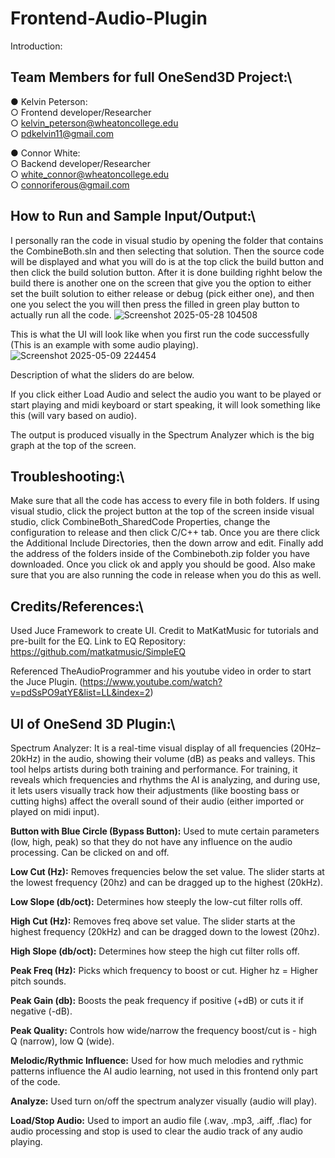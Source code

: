 # Frontend-Audio-Plugin
Introduction: 


## Team Members for full OneSend3D Project:\
● Kelvin Peterson:\
  ○ Frontend developer/Researcher\
  ○ kelvin_peterson@wheatoncollege.edu\
  ○ pdkelvin11@gmail.com
  
● Connor White:\
  ○ Backend developer/Researcher\
  ○ white_connor@wheatoncollege.edu\
  ○ connoriferous@gmail.com


## How to Run and Sample Input/Output:\
I personally ran the code in visual studio by opening the folder that contains the CombineBoth.sln and then selecting that solution. Then the source code will be displayed and what you will do is at the top click the build button and then click the build solution button. After it is done building righht below the build there is another one on the screen that give you the option to either set the built solution to either release or debug (pick either one), and then one you select the you will then press the filled in green play button to actually run all the code.
![Screenshot 2025-05-28 104508](https://github.com/user-attachments/assets/857d0bf7-3d5f-4b44-955e-459859ae0904)

This is what the UI will look like when you first run the code successfully (This is an example with some audio playing). 
![Screenshot 2025-05-09 224454](https://github.com/user-attachments/assets/0a0f6549-44bc-455e-affe-2b8a5b54b464)

Description of what the sliders do are below.

If you click either Load Audio and select the audio you want to be played or start playing and midi keyboard or start speaking, it will look something like this (will vary based on audio).

The output is produced visually in the Spectrum Analyzer which is the big graph at the top of the screen.

## Troubleshooting:\
Make sure that all the code has access to every file in both folders. If using visual studio, click the project button at the top of the screen inside visual studio, click CombineBoth_SharedCode Properties, change the configuration to release and then click C/C++ tab. Once you are there click the Additional Include Directories, then the down arrow and edit. Finally add the address of the folders inside of the Combineboth.zip folder you have downloaded. Once you click ok and apply you should be good. Also make sure that you are also running the code in release when you do this as well.

## Credits/References:\
Used Juce Framework to create UI. Credit to MatKatMusic for tutorials and pre-built for the EQ.
Link to EQ Repository: https://github.com/matkatmusic/SimpleEQ  

Referenced TheAudioProgrammer and his youtube video in order to start the Juce Plugin. (https://www.youtube.com/watch?v=pdSsPO9atYE&list=LL&index=2) 


## UI of OneSend 3D Plugin:\
Spectrum Analyzer: It is a real-time visual display of all frequencies (20Hz–20kHz) in the audio, showing their volume (dB) as peaks and valleys. This tool helps artists during both training and performance. For training, it reveals which frequencies and rhythms the AI is analyzing, and during use, it lets users visually track how their adjustments (like boosting bass or cutting highs) affect the overall sound of their audio (either imported or played on midi input).

**Button with Blue Circle (Bypass Button):** Used to mute certain parameters (low, high, peak) so that they do not have any influence on the audio processing. Can be clicked on and off.

**Low Cut (Hz):** Removes frequencies below the set value. The slider starts at the lowest frequency (20hz) and can be dragged up to the highest (20kHz).

**Low Slope (db/oct):** Determines how steeply the low-cut filter rolls off.

**High Cut (Hz):** Removes freq above set value. The slider starts at the highest frequency (20kHz) and can be dragged down to the lowest (20hz). 

**High Slope (db/oct):** Determines how steep the high cut filter rolls off.

**Peak Freq (Hz):** Picks which frequency to boost or cut.  Higher hz = Higher pitch sounds.

**Peak Gain (db):** Boosts the peak frequency if positive (+dB) or cuts it if negative (-dB).

**Peak Quality:** Controls how wide/narrow the frequency boost/cut is - high Q (narrow), low Q (wide).

**Melodic/Rythmic Influence:** Used for how much melodies and rythmic patterns influence the AI audio learning, not used in this frontend only part of the code.

**Analyze:** Used turn on/off the spectrum analyzer visually (audio will play).

**Load/Stop Audio:** Used to import an audio file (.wav, .mp3, .aiff, .flac) for audio processing and stop is used to clear the audio track of any audio playing.


